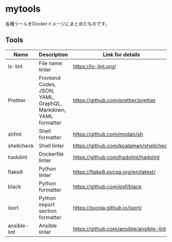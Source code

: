# mytools

各種ツールをDockerイメージにまとめたものです。

## Tools

| Name         | Description                                                   | Link for details                        |
| ------------ | ------------------------------------------------------------- | --------------------------------------- |
| ls-lint      | File name linter                                              | https://ls-lint.org/                    |
| Prettier     | Frontend Codes, JSON, YAML, GraphQL, Markdown, YAML formatter | https://github.com/prettier/prettier    |
| shfmt        | Shell formatter                                               | https://github.com/mvdan/sh             |
| shellcheck   | Shell linter                                                  | https://github.com/koalaman/shellcheck  |
| hadolint     | Dockerfile linter                                             | https://github.com/hadolint/hadolint    |
| flake8       | Python linter                                                 | https://flake8.pycqa.org/en/latest/     |
| black        | Python formatter                                              | https://github.com/psf/black            |
| isort        | Python import section formatter                               | https://pycqa.github.io/isort/          |
| ansible-lint | Ansible linter                                                | https://github.com/ansible/ansible-lint |
